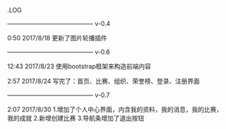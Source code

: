 .LOG

——————————————
v-0.4

0:50 2017/8/18
更新了图片轮播插件

——————————————
v-0.6

12:43 2017/8/23
使用bootstrap框架来构造前端内容

2:57 2017/8/24
写完了：首页、比赛、组织、荣誉榜、登录、注册界面

——————————————
v-0.7

2:07 2017/8/30
1.增加了个人中心界面，内含我的资料，我的消息，我的比赛，我的成就
2.新增创建比赛
3.导航条增加了退出按钮

